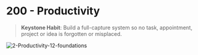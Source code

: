 # 200 - Productivity

> **Keystone Habit**: Build a full-capture system so no task, appointment, project or idea is forgotten or misplaced.

![2-Productivity-12-foundations](https://github.com/user-attachments/assets/90f2ec82-8dfe-46e7-9257-a6b080a3c0d3)

